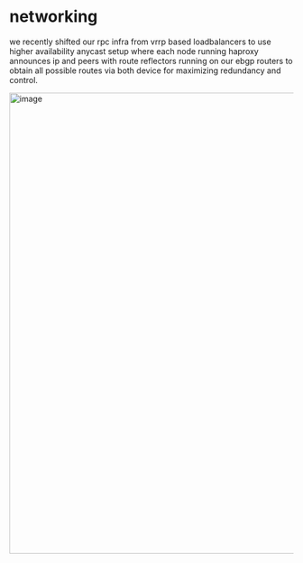 # networking

we recently shifted our rpc infra from vrrp based loadbalancers to use higher availability anycast setup where each
node running haproxy announces ip and peers with route reflectors running on our ebgp routers to obtain all possible
routes via both device for maximizing redundancy and control. 

<img width="1308" height="816" alt="image" src="https://github.com/user-attachments/assets/83b1bc4c-faab-4135-97cd-1de2272d9efa" />
